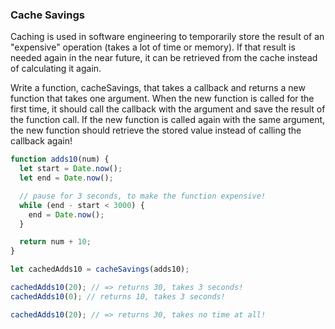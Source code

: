 ### Cache Savings

Caching is used in software engineering to temporarily store the result of an
"expensive" operation (takes a lot of time or memory). If that result is needed
again in the near future, it can be retrieved from the cache instead of calculating
it again.

Write a function, cacheSavings, that takes a callback and returns a new function
that takes one argument. When the new function is called for the first time,
it should call the callback with the argument and save the result of the function
call. If the new function is called again with the same argument, the new
function should retrieve the stored value instead of calling the callback again!

```javascript
function adds10(num) {
  let start = Date.now();
  let end = Date.now();

  // pause for 3 seconds, to make the function expensive!
  while (end - start < 3000) {
    end = Date.now();
  }

  return num + 10;
}

let cachedAdds10 = cacheSavings(adds10);

cachedAdds10(20); // => returns 30, takes 3 seconds!
cachedAdds10(0); // returns 10, takes 3 seconds!

cachedAdds10(20); // => returns 30, takes no time at all!
```
